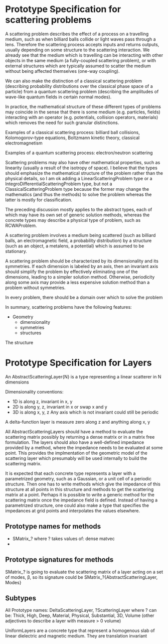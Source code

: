 # Prototype Specification for scattering problems

A scattering problem describes the effect of a process on a travelling medium,
such as when billiard balls collide or light waves pass through a lens.
Therefore the scattering process accepts inputs and returns outputs, usually
depending on some structure to the scattering interaction.
We already see that the medium which is travelling can be interacting with
other objects in the same medium (a fully-coupled scattering problem), or with
external structures which are typically assumed to scatter the medium without
being affected themselves (one-way coupling).

We can also make the distinction of a classical scattering problem (describing
probability distributions over the classical phase space of a particle)
from a quantum scattering problem (describing the amplitudes of wave-like
quantum fields in certain normal modes).

In practice, the mathematical structure of these different types of problems may
coincide in the sense that there is some medium (e.g. particles, fields)
interacting with an operator (e.g. potentials, collision operators, materials)
which removes the need for such granular distinctions.

Examples of a classical scattering process: billiard ball collisions,
Kolomogorov-type equations, Boltzmann kinetic theory, classical electromagnetism

Examples of a quantum scattering process: electron/neutron scattering

Scattering problems may also have other mathematical properties, such as
linearity (usually a result of the isotropy of space). I believe that the types
should emphasize the mathematical structure of the problem rather than the
physical details, so I am ok adding a LinearScatteringProblem type or a
IntegroDifferentialScatteringProblem type, but not a ClassicalScatteringProblem
type because the former may change the mathematics (and thus the methods) to
solve the problem whereas the latter is mostly for classification.

The preceding discussion mostly applies to the abstract types, each of which
may have its own set of generic solution methods, whereas the concrete types
may describe a physical type of problem, such as RCWAProblem.

A scattering problem involves a medium being scattered (such as billiard balls,
an electromagnetic field, a probability distribution) by a structure (such as an
object, a metalens, a potential) which is assumed to be stationary.


A scattering problem should be characterized by its dimensionality and its
symmetries. If each dimension is labeled by an axis, then an invariant axis
should simplify the problem by effectively eliminating one of the dimensions,
leading to a simpler solution method. Otherwise, periodicity along some axis
may provide a less expensive solution method than a problem without symmetries.

In every problem, there should be a domain over which to solve the problem

In summary, scattering problems have the following features:
- Geometry
    - dimensionality
    - symmetries
    - structures

The structure

# Prototype Specification for Layers

An AbstractScatteringLayer{N} is a type representing a linear scatterer in
N dimensions

Dimensionality conventions:
- 1D is along z, invariant in x, y
- 2D is along y, z, invariant in x or swap x and y
- 3D is along x, y, z
Any axis which is not invariant could still be periodic

A delta-function layer is measure zero along z and anything along x, y

All AbstractScatteringLayers should have a method to evaluate the scattering
matrix possibly by returning a dense matrix or in a matrix free formulation.
The layers should also have a well-defined impedance provided by a method, where
the impedance needs to be evaluated at some point. This provides the 
implmentation of the geometric model of the scattering layer which presumably
will be used internally to build the scattering matrix.

It is expected that each concrete type represents a layer with a parametrized
geometry, such as a Gaussian, or a unit cell of a periodic structure.
Then one has to write methods which give the impedance of this structure at all
points in this structure and methods to get the scattering matrix at a point.
Perhaps it is possible to write a generic method for the scattering matrix once
the impedance field is defined.
Instead of having a parametrized structure, one could also make a type that
specifies the impedances at grid points and interpolates the values elsewhere.

## Prototype names for methods
- SMatrix_? where ? takes values of: dense matvec
- 

## Prototype signatures for methods
SMatrix_? is going to evaluate the scattering matrix of a layer acting on a set
of modes, β, so its signature could be SMatrix_?{AbstractScatteringLayer, Modes}

## Subtypes

All 
Prototype names: DeltaScatteringLayer, ?ScatteringLayer where ? can be:
Thick, High, Deep, Material, Physical, Substantial, 3D, Volume
(other adjectives to describe a layer with measure > 0 volume)

UniformLayers are a concrete type that represent a homogenous slab of linear
dielectric and magnetic medium. They are translation invariant 
